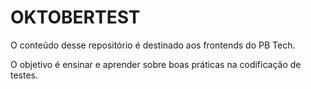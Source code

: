 # OKTOBERTEST

O conteúdo desse repositório é destinado aos frontends do PB Tech.

O objetivo é ensinar e aprender sobre boas práticas na codificação de testes.
